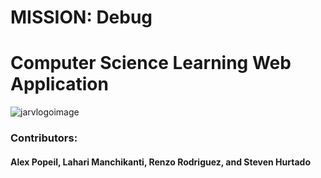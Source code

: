 # MISSION: Debug
# Computer Science Learning Web Application

![jarvlogoimage](https://cloud.githubusercontent.com/assets/11231583/22177309/299ecd04-dfe9-11e6-982f-689517934c09.png)

### Contributors:
####  Alex Popeil, Lahari Manchikanti, Renzo Rodriguez, and Steven Hurtado

